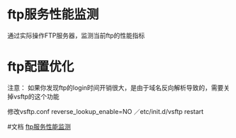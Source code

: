 # ftp服务性能监测
通过实际操作FTP服务器，监测当前ftp的性能指标

# ftp配置优化
注意：
如果你发现ftp的login时间开销很大，是由于域名反向解析导致的，需要关掉vsftp的这个功能

修改vsftp.conf
reverse_lookup_enable=NO
／etc/init.d/vsftp restart

#文档
[ftp服务性能监测](http://zgj0315.github.io/diary/2017/02/26/ftp_server_performance_monitor.html)